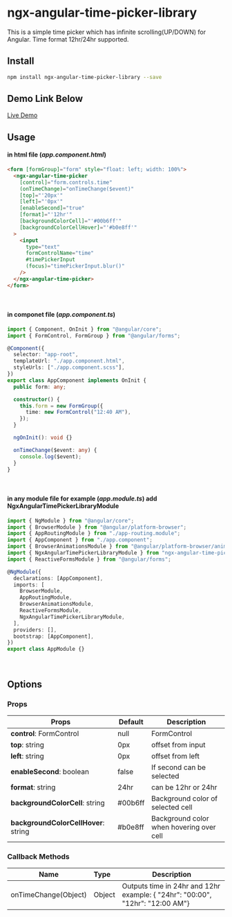 # ngx-angular-time-picker-library

This is a simple time picker which has infinite scrolling(UP/DOWN) for Angular. Time format 12hr/24hr supported.

## Install

```bash
npm install ngx-angular-time-picker-library --save
```

## Demo Link Below

[Live Demo](https://ngx-angular-time-picker.bittokazi.com/)

## Usage

#### in html file (_app.component.html_)

```html
<form [formGroup]="form" style="float: left; width: 100%">
  <ngx-angular-time-picker
    [control]="form.controls.time"
    (onTimeChange)="onTimeChange($event)"
    [top]="'20px'"
    [left]="'0px'"
    [enableSecond]="true"
    [format]="'12hr'"
    [backgroundColorCell]="'#00b6ff'"
    [backgroundColorCellHover]="'#b0e8ff'"
  >
    <input
      type="text"
      formControlName="time"
      #timePickerInput
      (focus)="timePickerInput.blur()"
    />
  </ngx-angular-time-picker>
</form>
```

<br>

#### in componet file (_app.component.ts_)

```typescript
import { Component, OnInit } from "@angular/core";
import { FormControl, FormGroup } from "@angular/forms";

@Component({
  selector: "app-root",
  templateUrl: "./app.component.html",
  styleUrls: ["./app.component.scss"],
})
export class AppComponent implements OnInit {
  public form: any;

  constructor() {
    this.form = new FormGroup({
      time: new FormControl("12:40 AM"),
    });
  }

  ngOnInit(): void {}

  onTimeChange($event: any) {
    console.log($event);
  }
}
```

<br>

#### in any module file for example (_app.module.ts_) add NgxAngularTimePickerLibraryModule

```typescript
import { NgModule } from "@angular/core";
import { BrowserModule } from "@angular/platform-browser";
import { AppRoutingModule } from "./app-routing.module";
import { AppComponent } from "./app.component";
import { BrowserAnimationsModule } from "@angular/platform-browser/animations";
import { NgxAngularTimePickerLibraryModule } from "ngx-angular-time-picker-library";
import { ReactiveFormsModule } from "@angular/forms";

@NgModule({
  declarations: [AppComponent],
  imports: [
    BrowserModule,
    AppRoutingModule,
    BrowserAnimationsModule,
    ReactiveFormsModule,
    NgxAngularTimePickerLibraryModule,
  ],
  providers: [],
  bootstrap: [AppComponent],
})
export class AppModule {}
```

<br>

## Options

### Props

| Props                                | Default | Description                              |
| ------------------------------------ | ------- | ---------------------------------------- |
| **control**: FormControl             | null    | FormControl                              |
| **top**: string                      | 0px     | offset from input                        |
| **left**: string                     | 0px     | offset from left                         |
| **enableSecond**: boolean            | false   | If second can be selected                |
| **format**: string                   | 24hr    | can be 12hr or 24hr                      |
| **backgroundColorCell**: string      | #00b6ff | Background color of selected cell        |
| **backgroundColorCellHover**: string | #b0e8ff | Background color when hovering over cell |

### Callback Methods

| Name                 | Type   | Description                                                                   |
| -------------------- | :----- | ----------------------------------------------------------------------------- |
| onTimeChange(Object) | Object | Outputs time in 24hr and 12hr example: { "24hr": "00:00", "12hr": "12:00 AM"} |
